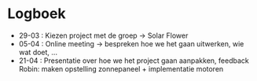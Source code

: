 # Logboek

* 29-03 : Kiezen project met de groep -> Solar Flower
* 05-04 : Online meeting -> bespreken hoe we het gaan uitwerken, wie wat doet, ...
* 21-04 : Presentatie over hoe we het project gaan aanpakken, feedback
        Robin: maken opstelling zonnepaneel + implementatie motoren
